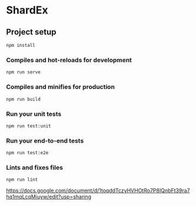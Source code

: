 # ShardEx

## Project setup

```
npm install
```

### Compiles and hot-reloads for development

```
npm run serve
```

### Compiles and minifies for production

```
npm run build
```

### Run your unit tests

```
npm run test:unit
```

### Run your end-to-end tests

```
npm run test:e2e
```

### Lints and fixes files

```
npm run lint
```

https://docs.google.com/document/d/1toqddTczyHVHOtRo7P8IQnbFt39ra7hq1mqLcqMiuyw/edit?usp=sharing
